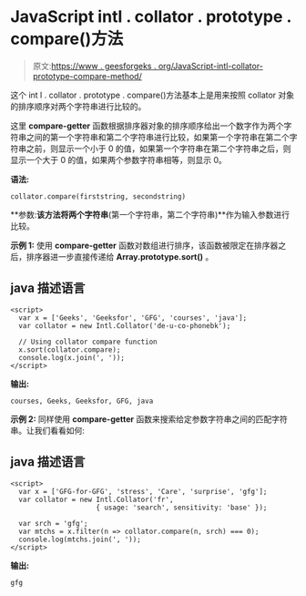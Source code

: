 # JavaScript intl . collator . prototype . compare()方法

> 原文:[https://www . geesforgeks . org/JavaScript-intl-collator-prototype-compare-method/](https://www.geeksforgeeks.org/javascript-intl-collator-prototype-compare-method/)

这个 int l . collator . prototype . compare()方法基本上是用来按照 collator 对象的排序顺序对两个字符串进行比较的。

这里 **compare-getter** 函数根据排序器对象的排序顺序给出一个数字作为两个字符串之间的第一个字符串和第二个字符串进行比较，如果第一个字符串在第二个字符串之前，则显示一个小于 0 的值，如果第一个字符串在第二个字符串之后，则显示一个大于 0 的值，如果两个参数字符串相等，则显示 0。

**语法:**

```
collator.compare(firststring, secondstring)
```

**参数:**该方法将两个字符串**(第一个字符串，第二个字符串)**作为输入参数进行比较。

**示例 1:** 使用 **compare-getter** 函数对数组进行排序，该函数被限定在排序器之后，排序器进一步直接传递给 **Array.prototype.sort()** 。

## java 描述语言

```
<script>
  var x = ['Geeks', 'Geeksfor', 'GFG', 'courses', 'java'];
  var collator = new Intl.Collator('de-u-co-phonebk');

  // Using collator compare function
  x.sort(collator.compare);
  console.log(x.join(', '));
</script>
```

**输出:**

```
courses, Geeks, Geeksfor, GFG, java
```

**示例 2:** 同样使用 **compare-getter** 函数来搜索给定参数字符串之间的匹配字符串。让我们看看如何:

## java 描述语言

```
<script>
  var x = ['GFG-for-GFG', 'stress', 'Care', 'surprise', 'gfg'];
  var collator = new Intl.Collator('fr',
                     { usage: 'search', sensitivity: 'base' });

  var srch = 'gfg';
  var mtchs = x.filter(n => collator.compare(n, srch) === 0);
  console.log(mtchs.join(', '));
</script>
```

**输出:**

```
gfg
```